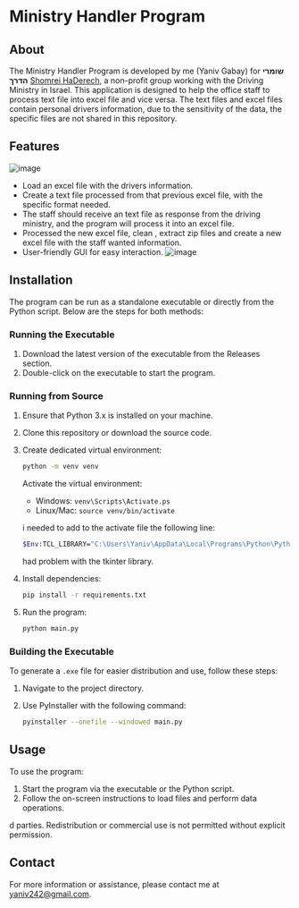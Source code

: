 
# Ministry Handler Program

## About

The Ministry Handler Program is developed by me (Yaniv Gabay) for **שומרי הדרך** [Shomrei HaDerech](https://www.shomriderech.org.il/), a non-profit group working with the Driving Ministry in Israel.
This application is designed to help the office staff to process text file into excel file and vice versa.
The text files and excel files contain personal drivers information, due to the sensitivity of the data, the specific files are not shared in this repository.

## Features
![image](https://github.com/user-attachments/assets/abf97a97-be3e-4117-abb9-dbbeeb3fbe91)


- Load an excel file with the drivers information.
- Create a text file processed from that previous excel file, with the specific format needed.
- The staff should receive an text file as response from the driving ministry, and the program will process it into an excel file.
- Processed the new excel file, clean , extract zip files and create a new excel file with the staff wanted information.
- User-friendly GUI for easy interaction.
![image](https://github.com/user-attachments/assets/3d795c82-12d2-4eb1-9181-f9a3be596a73)




## Installation

The program can be run as a standalone executable or directly from the Python script. Below are the steps for both methods:

### Running the Executable

1. Download the latest version of the executable from the Releases section.
2. Double-click on the executable to start the program.

### Running from Source

1. Ensure that Python 3.x is installed on your machine.
2. Clone this repository or download the source code.
3. Create dedicated virtual environment:

   ```bash
   python -m venv venv
   ```

   Activate the virtual environment:

   - Windows: `venv\Scripts\Activate.ps`
   - Linux/Mac: `source venv/bin/activate`

   i needed to add to the activate file the following line:
   ```bash
   $Env:TCL_LIBRARY="C:\Users\Yaniv\AppData\Local\Programs\Python\Python313\tcl\tcl8.6"
   ``` 
   had problem with the tkinter library.
   
4. Install dependencies:

   ```bash
   pip install -r requirements.txt
   ```

5. Run the program:

   ```bash
   python main.py
   ```

### Building the Executable

To generate a `.exe` file for easier distribution and use, follow these steps:

1. Navigate to the project directory.
2. Use PyInstaller with the following command:
   
   ```bash
   pyinstaller --onefile --windowed main.py
   ```

## Usage

To use the program:

1. Start the program via the executable or the Python script.
2. Follow the on-screen instructions to load files and perform data operations.

d parties. Redistribution or commercial use is not permitted without explicit permission.

## Contact

For more information or assistance, please contact me at [yaniv242@gmail.com](yaniv242@gmail.com).


